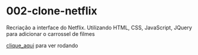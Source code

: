 # 002-clone-netflix
 Recriação a interface do Netflix. Utilizando HTML, CSS, JavaScript, JQuery para adicionar o carrossel de filmes <p>
 [clique_aqui](https://antoniojonilei.github.io/clone-netflix/) para ver rodando

